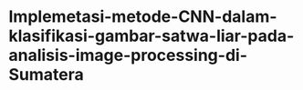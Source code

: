 # Implemetasi-metode-CNN-dalam-klasifikasi-gambar-satwa-liar-pada-analisis-image-processing-di-Sumatera
